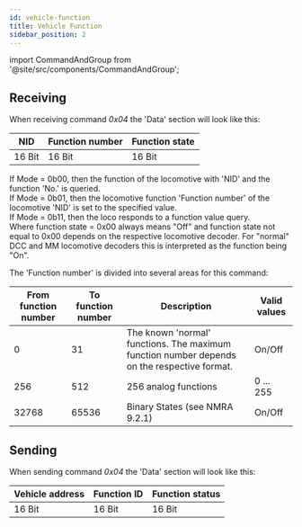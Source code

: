 ```yaml
---
id: vehicle-function
title: Vehicle Function
sidebar_position: 2
---
```


import CommandAndGroup from '@site/src/components/CommandAndGroup';

<CommandAndGroup group="02" command="04"/>

## Receiving

When receiving command _0x04_ the 'Data' section will look like this:

| NID    | Function number | Function state |
|--------|-----------------|----------------|
| 16 Bit | 16 Bit          | 16 Bit         |

If Mode = 0b00, then the function of the locomotive with 'NID' and the function 'No.' is queried. <br/> If Mode = 0b01, then the locomotive function 'Function number' of the locomotive 'NID' is set to the specified value. <br/> If Mode = 0b11, then the loco responds to a function value query. <br/> Where function state = 0x00 always means "Off" and function state not equal to 0x00 depends on the respective locomotive decoder. For "normal" DCC and MM locomotive decoders this is interpreted as the function being "On".

The 'Function number' is divided into several areas for this command:

| From function number | To function number | Description                                                                                 | Valid values |
|----------------------|--------------------|---------------------------------------------------------------------------------------------|--------------|
| 0                    | 31                 | The known 'normal' functions. The maximum function number depends on the respective format. | On/Off       |
| 256                  | 512                | 256 analog functions                                                                        | 0 ... 255    |
| 32768                | 65536              | Binary States (see NMRA 9.2.1)                                                              | On/Off       |

## Sending

When sending command _0x04_ the 'Data' section will look like this:

| Vehicle address | Function ID | Function status |
|-----------------|-------------|-----------------|
| 16 Bit          | 16 Bit      | 16 Bit          |

